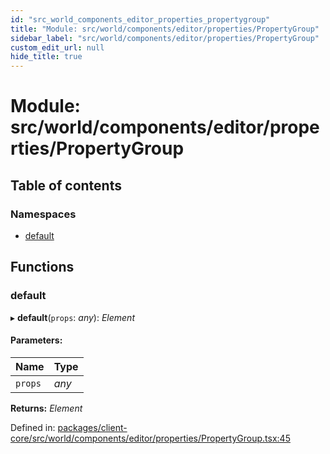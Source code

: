 ```yaml
---
id: "src_world_components_editor_properties_propertygroup"
title: "Module: src/world/components/editor/properties/PropertyGroup"
sidebar_label: "src/world/components/editor/properties/PropertyGroup"
custom_edit_url: null
hide_title: true
---
```


# Module: src/world/components/editor/properties/PropertyGroup

## Table of contents

### Namespaces

- [default](src_world_components_editor_properties_propertygroup.default.md)

## Functions

### default

▸ **default**(`props`: *any*): *Element*

#### Parameters:

| Name | Type |
| :------ | :------ |
| `props` | *any* |

**Returns:** *Element*

Defined in: [packages/client-core/src/world/components/editor/properties/PropertyGroup.tsx:45](https://github.com/xr3ngine/xr3ngine/blob/7e8e151f1/packages/client-core/src/world/components/editor/properties/PropertyGroup.tsx#L45)
